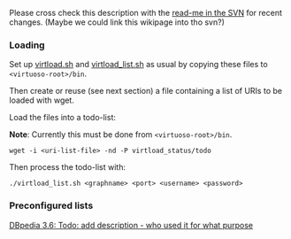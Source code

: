 Please cross check this description with the [read-me in the SVN](http://code.google.com/p/aksw-commons/source/browse/scripts/dbpedia/README.txt) for recent changes. (Maybe we could link this wikipage into tho svn?)


### Loading ###
Set up [virtload.sh](http://code.google.com/p/aksw-commons/source/browse/scripts/virtuoso/virtload.sh) and [virtload\_list.sh](http://code.google.com/p/aksw-commons/source/browse/scripts/virtuoso/virtload_list.sh) as usual by copying these files to `<virtuoso-root>/bin`.

Then create or reuse (see next section) a file containing a list of URIs to be loaded with wget.

Load the files into a todo-list:

**Note**: Currently this must be done from `<virtuoso-root>/bin`.
```
wget -i <uri-list-file> -nd -P virtload_status/todo
```


Then process the todo-list with:
```
./virtload_list.sh <graphname> <port> <username> <password>
```


### Preconfigured lists ###
[DBpedia 3.6: Todo: add description - who used it for what purpose](http://code.google.com/p/aksw-commons/source/browse/scripts/dbpedia/)